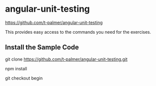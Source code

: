 # angular-unit-testing
https://github.com/t-palmer/angular-unit-testing

This provides easy access to the commands you need for the exercises.

## Install the Sample Code
git clone https://github.com/t-palmer/angular-unit-testing.git

npm install

git checkout begin




